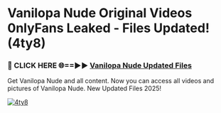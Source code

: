 # Vanilopa Nude Original Videos 0nlyFans Leaked - Files Updated! (4ty8)

<h3>🔴 CLICK HERE 🌐==►► <a href="https://tinyurl.com/yrmya6cz" rel="nofollow">Vanilopa Nude Updated Files</a></h3>

Get Vanilopa Nude and all content. Now you can access all videos and pictures of Vanilopa Nude. New Updated Files 2025!

[![4ty8](https://i.imgur.com/FMdXYCs.gif)](https://tinyurl.com/yrmya6cz)
